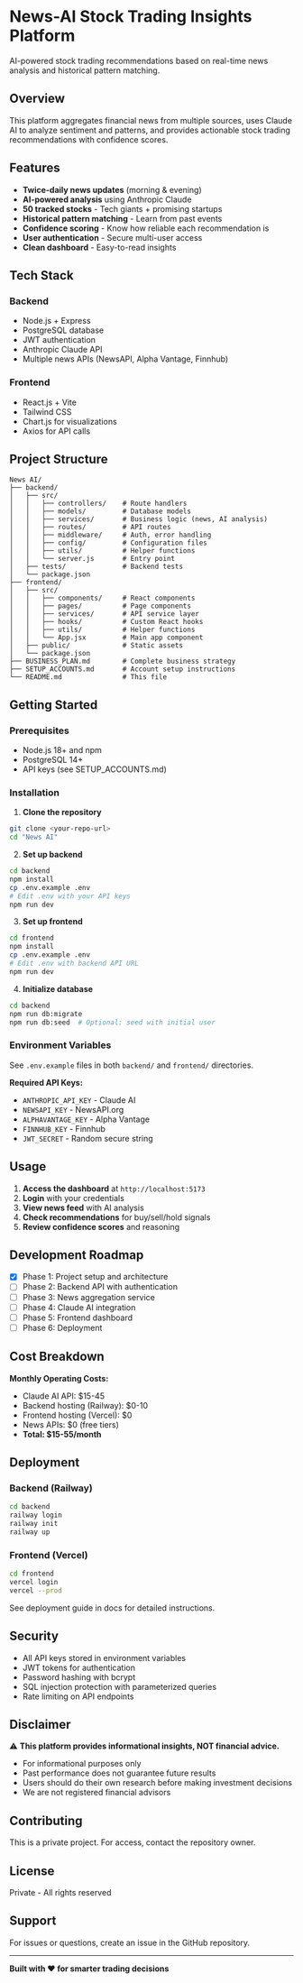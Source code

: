 # News-AI Stock Trading Insights Platform

AI-powered stock trading recommendations based on real-time news analysis and historical pattern matching.

## Overview

This platform aggregates financial news from multiple sources, uses Claude AI to analyze sentiment and patterns, and provides actionable stock trading recommendations with confidence scores.

## Features

- **Twice-daily news updates** (morning & evening)
- **AI-powered analysis** using Anthropic Claude
- **50 tracked stocks** - Tech giants + promising startups
- **Historical pattern matching** - Learn from past events
- **Confidence scoring** - Know how reliable each recommendation is
- **User authentication** - Secure multi-user access
- **Clean dashboard** - Easy-to-read insights

## Tech Stack

### Backend
- Node.js + Express
- PostgreSQL database
- JWT authentication
- Anthropic Claude API
- Multiple news APIs (NewsAPI, Alpha Vantage, Finnhub)

### Frontend
- React.js + Vite
- Tailwind CSS
- Chart.js for visualizations
- Axios for API calls

## Project Structure

```
News AI/
├── backend/
│   ├── src/
│   │   ├── controllers/    # Route handlers
│   │   ├── models/         # Database models
│   │   ├── services/       # Business logic (news, AI analysis)
│   │   ├── routes/         # API routes
│   │   ├── middleware/     # Auth, error handling
│   │   ├── config/         # Configuration files
│   │   ├── utils/          # Helper functions
│   │   └── server.js       # Entry point
│   ├── tests/              # Backend tests
│   └── package.json
├── frontend/
│   ├── src/
│   │   ├── components/     # React components
│   │   ├── pages/          # Page components
│   │   ├── services/       # API service layer
│   │   ├── hooks/          # Custom React hooks
│   │   ├── utils/          # Helper functions
│   │   └── App.jsx         # Main app component
│   ├── public/             # Static assets
│   └── package.json
├── BUSINESS_PLAN.md        # Complete business strategy
├── SETUP_ACCOUNTS.md       # Account setup instructions
└── README.md               # This file
```

## Getting Started

### Prerequisites

- Node.js 18+ and npm
- PostgreSQL 14+
- API keys (see SETUP_ACCOUNTS.md)

### Installation

1. **Clone the repository**
```bash
git clone <your-repo-url>
cd "News AI"
```

2. **Set up backend**
```bash
cd backend
npm install
cp .env.example .env
# Edit .env with your API keys
npm run dev
```

3. **Set up frontend**
```bash
cd frontend
npm install
cp .env.example .env
# Edit .env with backend API URL
npm run dev
```

4. **Initialize database**
```bash
cd backend
npm run db:migrate
npm run db:seed  # Optional: seed with initial user
```

### Environment Variables

See `.env.example` files in both `backend/` and `frontend/` directories.

**Required API Keys:**
- `ANTHROPIC_API_KEY` - Claude AI
- `NEWSAPI_KEY` - NewsAPI.org
- `ALPHAVANTAGE_KEY` - Alpha Vantage
- `FINNHUB_KEY` - Finnhub
- `JWT_SECRET` - Random secure string

## Usage

1. **Access the dashboard** at `http://localhost:5173`
2. **Login** with your credentials
3. **View news feed** with AI analysis
4. **Check recommendations** for buy/sell/hold signals
5. **Review confidence scores** and reasoning

## Development Roadmap

- [x] Phase 1: Project setup and architecture
- [ ] Phase 2: Backend API with authentication
- [ ] Phase 3: News aggregation service
- [ ] Phase 4: Claude AI integration
- [ ] Phase 5: Frontend dashboard
- [ ] Phase 6: Deployment

## Cost Breakdown

**Monthly Operating Costs:**
- Claude AI API: $15-45
- Backend hosting (Railway): $0-10
- Frontend hosting (Vercel): $0
- News APIs: $0 (free tiers)
- **Total: $15-55/month**

## Deployment

### Backend (Railway)
```bash
cd backend
railway login
railway init
railway up
```

### Frontend (Vercel)
```bash
cd frontend
vercel login
vercel --prod
```

See deployment guide in docs for detailed instructions.

## Security

- All API keys stored in environment variables
- JWT tokens for authentication
- Password hashing with bcrypt
- SQL injection protection with parameterized queries
- Rate limiting on API endpoints

## Disclaimer

⚠️ **This platform provides informational insights, NOT financial advice.**

- For informational purposes only
- Past performance does not guarantee future results
- Users should do their own research before making investment decisions
- We are not registered financial advisors

## Contributing

This is a private project. For access, contact the repository owner.

## License

Private - All rights reserved

## Support

For issues or questions, create an issue in the GitHub repository.

---

**Built with ❤️ for smarter trading decisions**
